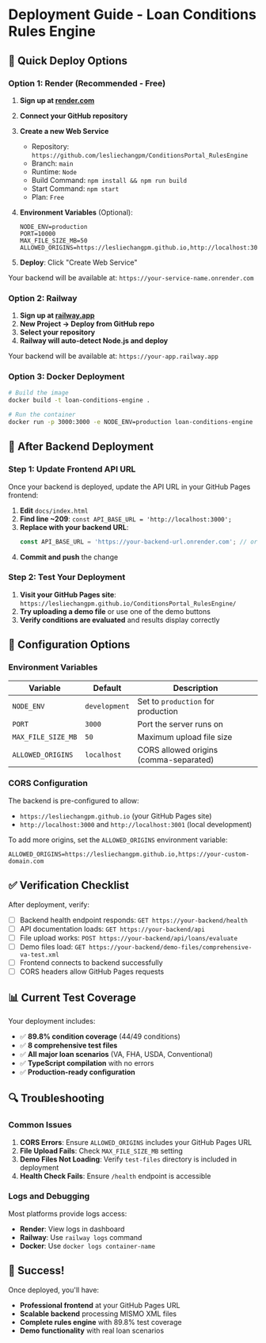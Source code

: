 # Deployment Guide - Loan Conditions Rules Engine

## 🚀 Quick Deploy Options

### Option 1: Render (Recommended - Free)

1. **Sign up at [render.com](https://render.com)**
2. **Connect your GitHub repository**
3. **Create a new Web Service**
   - Repository: `https://github.com/lesliechangpm/ConditionsPortal_RulesEngine`
   - Branch: `main`
   - Runtime: `Node`
   - Build Command: `npm install && npm run build`
   - Start Command: `npm start`
   - Plan: `Free`

4. **Environment Variables** (Optional):
   ```
   NODE_ENV=production
   PORT=10000
   MAX_FILE_SIZE_MB=50
   ALLOWED_ORIGINS=https://lesliechangpm.github.io,http://localhost:3000
   ```

5. **Deploy**: Click "Create Web Service"

Your backend will be available at: `https://your-service-name.onrender.com`

### Option 2: Railway

1. **Sign up at [railway.app](https://railway.app)**
2. **New Project → Deploy from GitHub repo**
3. **Select your repository**
4. **Railway will auto-detect Node.js and deploy**

Your backend will be available at: `https://your-app.railway.app`

### Option 3: Docker Deployment

```bash
# Build the image
docker build -t loan-conditions-engine .

# Run the container
docker run -p 3000:3000 -e NODE_ENV=production loan-conditions-engine
```

## 📝 After Backend Deployment

### Step 1: Update Frontend API URL

Once your backend is deployed, update the API URL in your GitHub Pages frontend:

1. **Edit** `docs/index.html`
2. **Find line ~209**: `const API_BASE_URL = 'http://localhost:3000';`
3. **Replace with your backend URL**: 
   ```javascript
   const API_BASE_URL = 'https://your-backend-url.onrender.com'; // or railway.app, etc.
   ```
4. **Commit and push** the change

### Step 2: Test Your Deployment

1. **Visit your GitHub Pages site**: `https://lesliechangpm.github.io/ConditionsPortal_RulesEngine/`
2. **Try uploading a demo file** or use one of the demo buttons
3. **Verify conditions are evaluated** and results display correctly

## 🔧 Configuration Options

### Environment Variables

| Variable | Default | Description |
|----------|---------|-------------|
| `NODE_ENV` | `development` | Set to `production` for production |
| `PORT` | `3000` | Port the server runs on |
| `MAX_FILE_SIZE_MB` | `50` | Maximum upload file size |
| `ALLOWED_ORIGINS` | `localhost` | CORS allowed origins (comma-separated) |

### CORS Configuration

The backend is pre-configured to allow:
- `https://lesliechangpm.github.io` (your GitHub Pages site)
- `http://localhost:3000` and `http://localhost:3001` (local development)

To add more origins, set the `ALLOWED_ORIGINS` environment variable:
```
ALLOWED_ORIGINS=https://lesliechangpm.github.io,https://your-custom-domain.com
```

## ✅ Verification Checklist

After deployment, verify:

- [ ] Backend health endpoint responds: `GET https://your-backend/health`
- [ ] API documentation loads: `GET https://your-backend/api`
- [ ] File upload works: `POST https://your-backend/api/loans/evaluate`
- [ ] Demo files load: `GET https://your-backend/demo-files/comprehensive-va-test.xml`
- [ ] Frontend connects to backend successfully
- [ ] CORS headers allow GitHub Pages requests

## 📊 Current Test Coverage

Your deployment includes:
- ✅ **89.8% condition coverage** (44/49 conditions)
- ✅ **8 comprehensive test files**
- ✅ **All major loan scenarios** (VA, FHA, USDA, Conventional)
- ✅ **TypeScript compilation** with no errors
- ✅ **Production-ready configuration**

## 🔍 Troubleshooting

### Common Issues

1. **CORS Errors**: Ensure `ALLOWED_ORIGINS` includes your GitHub Pages URL
2. **File Upload Fails**: Check `MAX_FILE_SIZE_MB` setting
3. **Demo Files Not Loading**: Verify `test-files` directory is included in deployment
4. **Health Check Fails**: Ensure `/health` endpoint is accessible

### Logs and Debugging

Most platforms provide logs access:
- **Render**: View logs in dashboard
- **Railway**: Use `railway logs` command
- **Docker**: Use `docker logs container-name`

## 🎉 Success!

Once deployed, you'll have:
- **Professional frontend** at your GitHub Pages URL
- **Scalable backend** processing MISMO XML files
- **Complete rules engine** with 89.8% test coverage
- **Demo functionality** with real loan scenarios